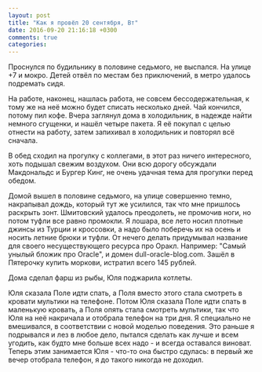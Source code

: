 ```yaml
---
layout: post
title: "Как я провёл 20 сентября, Вт"
date: 2016-09-20 21:16:18 +0300
comments: true
categories: 
---
```

Проснулся по будильнику в половине седьмого, не выспался. На улице +7 и мокро. Детей отвёл по местам без приключений, в метро удалось подремать сидя.

На работе, наконец, нашлась работа, не совсем бессодержательная, к тому же на неё можно будет списать несколько дней. Чай кончился, потому пил кофе. Вчера заглянул дома в холодильник, в надежде найти немного сгущенки, и нашёл четыре пакета. Я её покупал с целью отнести на работу, затем запихивал в холодильник и повторял всё сначала.

В обед сходил на прогулку с коллегами, в этот раз ничего интересного, хоть подышал свежим воздухом. Они всю дорогу обсуждали Макдональдс и Бургер Кинг, не очень удачная тема для прогулки перед обедом.

Домой вышел в половине седьмого, на улице совершенно темно, накрапывал дождь, который тут же усилился, так что мне пришлось раскрыть зонт. Шмитовский удалось преодолеть, не промочив ноги, но потом туфли все равно промокли. Я лошара, все лето носил плотные джинсы из Турции и кроссовки, а надо было поберечь их на осень и носить летние брюки и туфли. От нечего делать придумывал название для своего несуществующего ресурса про Оракл. Например: "Самый унылый бложик про Oracle", и домен dull-oracle-blog.com. Зашёл в Пятерочку купить моркови, истратил всего 145 рублей.

Дома сделал фарш из рыбы, Юля поджарила котлеты.

Юля сказала Поле идти спать, а Поля вместо этого стала смотреть в кровати мультики на телефоне. Потом Юля сказала Поле идти спать в маленькую кровать, а Поля опять стала смотреть мультики, так что Юля на неё накричала и отобрала телефон на три дня. Я специально не вмешивался, в соответствии с новой моделью поведения. Это раньше я подрывался и лез в любое дело, пытался сделать как лучше и всем угодить, как будто мне больше всех надо - и всегда оставался виноват. Теперь этим занимается Юля - что-то она быстро сдулась: в первый же вечер отобрала телефон, я до такого никогда не доходил.